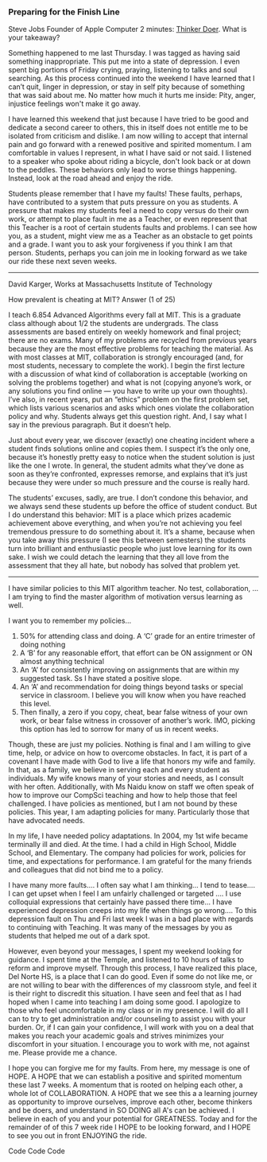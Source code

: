 ### Preparing for the Finish Line
Steve Jobs Founder of Apple Computer 2 minutes: [Thinker Doer](https://www.google.com/search?q=Steve+Jobs+Thinker+Doers&oq=Steve+Jobs+Thinker+Doers&aqs=chrome..69i57.16126j0j7&sourceid=chrome&ie=UTF-8#kpvalbx=_kTZKYoe0KoKckPIPlJWX-Aw20).   What is your takeaway?

<p>

Something happened to me last Thursday. I was tagged as having said something inappropriate.  This put me into a state of depression.  I even spent big portions of Friday crying, praying, listening to talks and soul searching.   As this process continued into the weekend I have learned that I can’t quit, linger in depression, or stay in self pity because of something that was said about me.  No matter how much it hurts me inside: Pity, anger, injustice feelings won't make it go away.

I have learned this weekend that just because I have tried to be good and dedicate a second career to others, this in itself does not entitle me to be isolated from criticism and dislike.  I am now willing to accept that internal pain and go forward with a renewed positive and spirited momentum.  I am comfortable in values I represent, in what I have said or not said.  I listened to a speaker who spoke about riding a bicycle, don't look back or at down to the peddles.  These behaviors only lead to worse things happening.  Instead,  look at the road ahead and enjoy the ride.

Students please remember that I have my faults!  These faults, perhaps, have contributed to a system that puts pressure on you as students.  A pressure that makes my students feel a need to copy versus do their own work, or attempt to place fault in me as a Teacher, or even represent that this Teacher is a root of certain students faults and problems.  I can see how you, as a student, might view me as a Teacher as an obstacle to get points and a grade.  I want you to ask your forgiveness if you think I am that person.  Students, perhaps you can join me in looking forward as we take our ride these next seven weeks.

----
David Karger, Works at Massachusetts Institute of Technology

How prevalent is cheating at MIT? Answer (1 of 25)

I teach 6.854 Advanced Algorithms every fall at MIT. This is a graduate class although about 1/2 the students are undergrads. The class assessments are based entirely on weekly homework and final project; there are no exams. Many of my problems are recycled from previous years because they are the most effective problems for teaching the material. As with most classes at MIT, collaboration is strongly encouraged (and, for most students, necessary to complete the work). I begin the first lecture with a discussion of what kind of collaboration is acceptable (working on solving the problems together) and what is not (copying anyone’s work, or any solutions you find online — you have to write up your own thoughts). I’ve also, in recent years, put an “ethics” problem on the first problem set, which lists various scenarios and asks which ones violate the collaboration policy and why. Students always get this question right. And, I say what I say in the previous paragraph. But it doesn’t help.

Just about every year, we discover (exactly) one cheating incident where a student finds solutions online and copies them. I suspect it’s the only one, because it’s honestly pretty easy to notice when the student solution is just like the one I wrote. In general, the student admits what they’ve done as soon as they’re confronted, expresses remorse, and explains that it’s just because they were under so much pressure and the course is really hard.

The students’ excuses, sadly, are true. I don’t condone this behavior, and we always send these students up before the office of student conduct. But I do understand this behavior: MIT is a place which prizes academic achievement above everything, and when you’re not achieving you feel tremendous pressure to do something about it. It’s a shame, because when you take away this pressure (I see this between semesters) the students turn into brilliant and enthusiastic people who just love learning for its own sake. I wish we could detach the learning that they all love from the assessment that they all hate, but nobody has solved that problem yet.

----

I have similar policies to this MIT algorithm teacher.  No test, collaboration, ...  I am trying to find the master algorithm of motivation versus learning as well.  

I want you to remember my policies…
1. 50% for attending class and doing.  A ‘C’ grade for an entire trimester of doing nothing
2. A ‘B’ for any reasonable effort, that effort can be ON assignment or ON almost anything technical
3. An ‘A’ for consistently improving on assignments that are within my suggested task.  Ss I have stated a positive  slope.
4. An ‘A’ and recommendation for doing things beyond tasks or special service in classroom.  I believe you will know when you have reached this level.
5. Then finally, a zero if you copy, cheat, bear false witness of your own work, or bear false witness in crossover of another’s work.  IMO, picking this option has led to sorrow for many of us in recent weeks.

Though, these are just my policies.  Nothing is final and I am willing to give time, help, or advice on how to overcome obstacles.  In fact, it is part of a covenant I have made with God to live a life that honors my wife and family.  In that, as a family, we believe in serving each and every student as individuals.  My wife knows many of your stories and needs, as I consult with her often.  Additionally, with Ms Naidu know on staff we often speak of how to improve our CompSci teaching and how to help those that feel challenged.  I have policies as mentioned, but I am not bound by these policies.  This year, I am adapting policies for many.  Particularly those that have advocated needs.

In my life, I have needed policy adaptations.  In 2004, my 1st wife became terminally ill and died.  At the time. I had a child in High School, Middle School, and Elementary.  The company had policies for work, policies for time, and expectations for performance.  I am grateful for the many friends and colleagues that did not bind me to a policy.  

I have many more faults…. I often say what I am thinking… I tend to tease…. I can get upset when I feel I am unfairly challenged or targeted …. I use colloquial expressions that certainly have passed there time… I have experienced depression creeps into my life when things go wrong…. To this depression fault on Thu and Fri last week I was in a bad place with regards to continuing with Teaching.  It was many of the messages by you as students that helped me out of a dark spot.

However, even beyond your messages, I spent my weekend looking for guidance.  I spent time at the Temple, and listened to 10 hours of talks to reform and improve myself.  Through this process, I have realized this place, Del Norte HS, is a place that I can do good.  Even if some do not like me, or are not willing to bear with the differences of my classroom style, and feel it is their right to discredit this situation.  I have seen and feel that as I had hoped when I came into teaching I am doing some good.  I apologize to those who feel uncomfortable in my class or in my presence.  I will do all I can to try to get administration and/or counseling to assist you with your burden.  Or, if I can gain your confidence, I will work with you on a deal that makes you reach your academic goals and strives minimizes your discomfort in your situation.  I encourage you to work with me, not against me.  Please provide me a chance.

I hope you can forgive me for my faults.  From here, my message is one of HOPE.   A HOPE that we can establish a positive and spirited momentum these last 7 weeks.  A momentum that is rooted on helping each other, a whole lot of COLLABORATION.  A HOPE that we see this a a learning journey as opportunity to improve ourselves, improve each other, become thinkers and be doers, and understand in SO DOING all A's can be achieved.  I believe in each of you and your potential for GREATNESS.  Today and for the remainder of of this 7 week ride I HOPE to be looking forward, and I HOPE to see you out in front ENJOYING the ride.

Code Code Code


</p>

